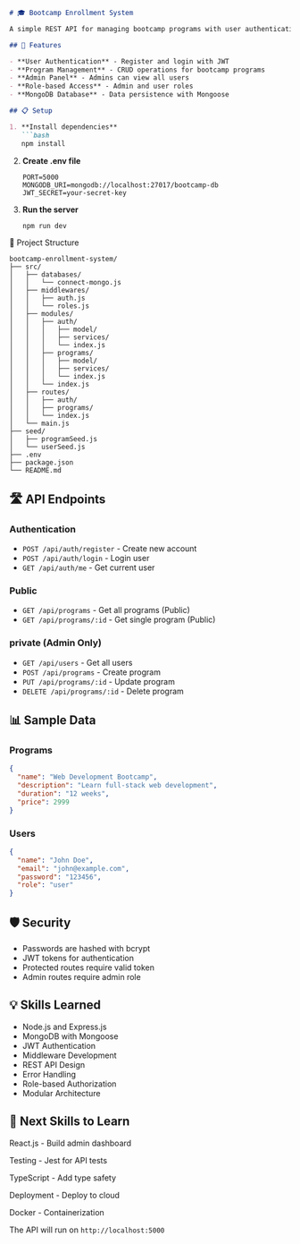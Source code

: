 ```markdown
# 🎓 Bootcamp Enrollment System

A simple REST API for managing bootcamp programs with user authentication and admin features.

## 🚀 Features

- **User Authentication** - Register and login with JWT
- **Program Management** - CRUD operations for bootcamp programs
- **Admin Panel** - Admins can view all users
- **Role-based Access** - Admin and user roles
- **MongoDB Database** - Data persistence with Mongoose

## 📋 Setup

1. **Install dependencies**
   ```bash
   npm install
   ```

2. **Create .env file**
   ```env
   PORT=5000
   MONGODB_URI=mongodb://localhost:27017/bootcamp-db
   JWT_SECRET=your-secret-key
   ```

3. **Run the server**
   ```bash
   npm run dev
   ```
📁 Project Structure

```text
bootcamp-enrollment-system/
├── src/
│   ├── databases/
│   │   └── connect-mongo.js
│   ├── middlewares/
│   │   ├── auth.js
│   │   └── roles.js
│   ├── modules/
│   │   ├── auth/
│   │   │   ├── model/
│   │   │   ├── services/
│   │   │   └── index.js
│   │   ├── programs/
│   │   │   ├── model/
│   │   │   ├── services/
│   │   │   └── index.js
│   │   └── index.js
│   ├── routes/
│   │   ├── auth/
│   │   ├── programs/
│   │   └── index.js
│   └── main.js
├── seed/
│   ├── programSeed.js
│   └── userSeed.js
├── .env
├── package.json
└── README.md
```

## 🛣️ API Endpoints

### Authentication
- `POST /api/auth/register` - Create new account
- `POST /api/auth/login` - Login user
- `GET /api/auth/me` - Get current user

### Public 
- `GET /api/programs` - Get all programs (Public)
- `GET /api/programs/:id` - Get single program (Public)

### private (Admin Only)
- `GET /api/users` - Get all users
- `POST /api/programs` - Create program 
- `PUT /api/programs/:id` - Update program 
- `DELETE /api/programs/:id` - Delete program 


## 📊 Sample Data

### Programs
```json
{
  "name": "Web Development Bootcamp",
  "description": "Learn full-stack web development",
  "duration": "12 weeks",
  "price": 2999
}
```

### Users
```json
{
  "name": "John Doe",
  "email": "john@example.com",
  "password": "123456",
  "role": "user"
}
```

## 🛡️ Security

- Passwords are hashed with bcrypt
- JWT tokens for authentication
- Protected routes require valid token
- Admin routes require admin role


## 💡 Skills Learned

- Node.js and Express.js
- MongoDB with Mongoose
- JWT Authentication
- Middleware Development
- REST API Design
- Error Handling
- Role-based Authorization
- Modular Architecture

## 🚀 Next Skills to Learn

React.js - Build admin dashboard

Testing - Jest for API tests

TypeScript - Add type safety

Deployment - Deploy to cloud

Docker - Containerization


The API will run on `http://localhost:5000`
```
